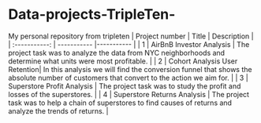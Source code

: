 # Data-projects-TripleTen-
My personal repository from tripleten
| Project number | Title | Description |
| :-----------: | ----------- |----------- |
| 1 | AirBnB Investor Analysis | The project task was to analyze the data from NYC neighborhoods  and determine what units were most profitable. |
| 2 | Cohort Analysis User Retention| In this analysis we will find the conversion funnel that shows the absolute number of customers that convert to the action we aim for. |
| 3 | Superstore Profit Analysis | The project task was to study the profit and losses of the superstores. |
| 4 | Superstore Returns Analysis | The project task was to help a chain of superstores to find causes of returns and analyze the trends of returns. |
